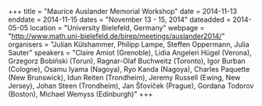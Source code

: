 +++
title = "Maurice Auslander Memorial Workshop"
date = 2014-11-13
enddate = 2014-11-15
dates = "November 13 - 15, 2014"
dateadded = 2014-05-05
location = "University Bielefeld, Germany"
webpage = "http://www.math.uni-bielefeld.de/birep/meetings/auslander2014/"
organisers = "Julian Külshammer, Philipp Lampe, Steffen Oppermann, Julia Sauter"
speakers = "Claire Amiot (Grenoble), Lidia Angeleri Hügel (Verona), Grzegorz Bobi&#324;ski (Torun), Ragnar-Olaf Buchweitz (Toronto), Igor Burban (Cologne), Osamu Iyama (Nagoya), Ryo Kanda (Nagoya), Charles Paquette (New Brunswick), Idun Reiten (Trondheim), Jeremy Russell (Ewing, New Jersey), Johan Steen (Trondheim), Jan Š&#357;oví&#269;ek (Prague), Gordana Todorov (Boston), Michael Wemyss (Edinburgh)"
+++
